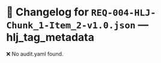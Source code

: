 # 📝 Changelog for `REQ-004-HLJ-Chunk_1-Item_2-v1.0.json` — **hlj_tag_metadata**

❌ No audit.yaml found.
